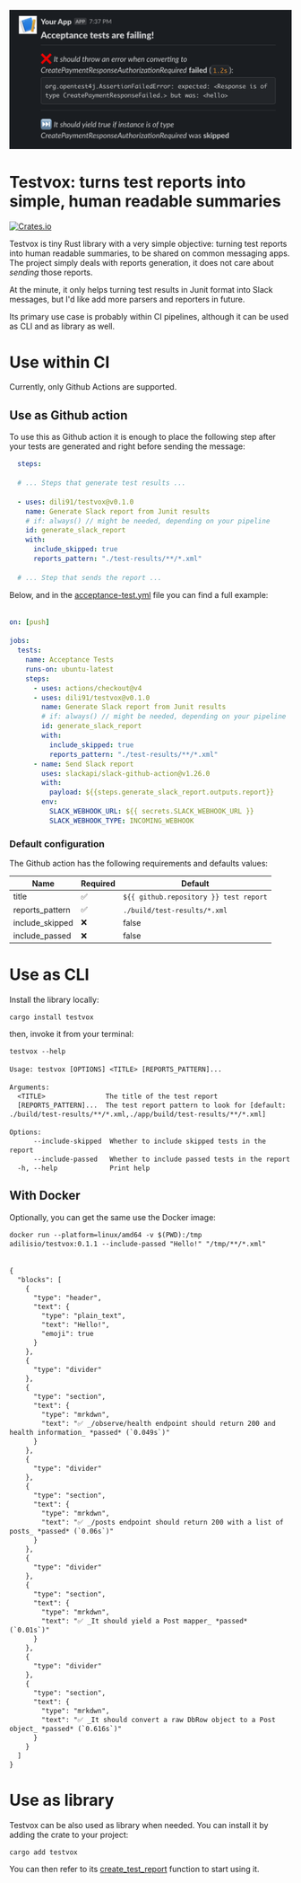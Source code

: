 ![testvox-logo](./images/sample.png)

# Testvox: turns test reports into simple, human readable summaries

[![Crates.io](https://img.shields.io/crates/v/testvox.svg)](https://crates.io/crates/testvox)

Testvox is tiny Rust library with a very simple objective: turning test reports into human readable summaries, to be shared on common messaging apps.
The project simply deals with reports generation, it does not care about *sending* those reports.

At the minute, it only helps turning test results in Junit format into Slack messages, but I'd like add more parsers and reporters in future.

Its primary use case is probably within CI pipelines, although it can be used as CLI and as library as well. 

# Use within CI

Currently, only Github Actions are supported.

## Use as Github action

To use this as Github action it is enough to place the following step after your tests are generated and right before sending the message:
```yaml
  steps:

  # ... Steps that generate test results ...

  - uses: dili91/testvox@v0.1.0
    name: Generate Slack report from Junit results
    # if: always() // might be needed, depending on your pipeline
    id: generate_slack_report
    with:
      include_skipped: true
      reports_pattern: "./test-results/**/*.xml"

  # ... Step that sends the report ...
```

Below, and in the [acceptance-test.yml](./.github/workflows/acceptance_tests.yml) file you can find a full example: 

```yaml

on: [push]

jobs:
  tests:
    name: Acceptance Tests
    runs-on: ubuntu-latest
    steps:
      - uses: actions/checkout@v4
      - uses: dili91/testvox@v0.1.0
        name: Generate Slack report from Junit results
        # if: always() // might be needed, depending on your pipeline
        id: generate_slack_report
        with:
          include_skipped: true
          reports_pattern: "./test-results/**/*.xml"
      - name: Send Slack report
        uses: slackapi/slack-github-action@v1.26.0
        with:
          payload: ${{steps.generate_slack_report.outputs.report}}
        env:
          SLACK_WEBHOOK_URL: ${{ secrets.SLACK_WEBHOOK_URL }}
          SLACK_WEBHOOK_TYPE: INCOMING_WEBHOOK

```

### Default configuration

The Github action has the following requirements and defaults values: 

| Name            | Required           | Default                                |
|-----------------|--------------------|----------------------------------------|
| title           | :white_check_mark: | `${{ github.repository }} test report` |
| reports_pattern | :white_check_mark: | `./build/test-results/*.xml`           |
| include_skipped | :x:                | false                                  |
| include_passed  | :x:                | false                                  |

# Use as CLI

Install the library locally:

```shell
cargo install testvox
```

then, invoke it from your terminal:

```shell
testvox --help

Usage: testvox [OPTIONS] <TITLE> [REPORTS_PATTERN]...

Arguments:
  <TITLE>               The title of the test report
  [REPORTS_PATTERN]...  The test report pattern to look for [default: ./build/test-results/**/*.xml,./app/build/test-results/**/*.xml]

Options:
      --include-skipped  Whether to include skipped tests in the report
      --include-passed   Whether to include passed tests in the report
  -h, --help             Print help
```

## With Docker

Optionally, you can get the same use the Docker image: 

```shell
docker run --platform=linux/amd64 -v $(PWD):/tmp adilisio/testvox:0.1.1 --include-passed "Hello!" "/tmp/**/*.xml"


{
  "blocks": [
    {
      "type": "header",
      "text": {
        "type": "plain_text",
        "text": "Hello!",
        "emoji": true
      }
    },
    {
      "type": "divider"
    },
    {
      "type": "section",
      "text": {
        "type": "mrkdwn",
        "text": "✅ _/observe/health endpoint should return 200 and health information_ *passed* (`0.049s`)"
      }
    },
    {
      "type": "divider"
    },
    {
      "type": "section",
      "text": {
        "type": "mrkdwn",
        "text": "✅ _/posts endpoint should return 200 with a list of posts_ *passed* (`0.06s`)"
      }
    },
    {
      "type": "divider"
    },
    {
      "type": "section",
      "text": {
        "type": "mrkdwn",
        "text": "✅ _It should yield a Post mapper_ *passed* (`0.01s`)"
      }
    },
    {
      "type": "divider"
    },
    {
      "type": "section",
      "text": {
        "type": "mrkdwn",
        "text": "✅ _It should convert a raw DbRow object to a Post object_ *passed* (`0.616s`)"
      }
    }
  ]
}
```

# Use as library

Testvox can be also used as library when needed. You can install it by adding the crate to your project: 

```shell
cargo add testvox
```

You can then refer to its [create_test_report](https://docs.rs/testvox/latest/testvox/fn.create_test_report.html) function to start using it.